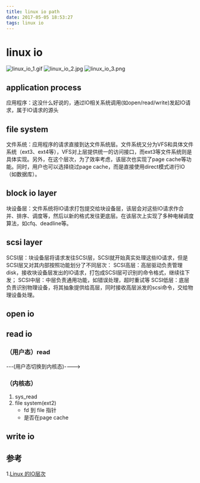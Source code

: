 ```yaml
---
title: linux io path
date: 2017-05-05 18:53:27
tags: linux io
---
```

# linux io

![linux_io_1.gif](http://onjwbz75c.bkt.clouddn.com/linux_io_1.gif)
![linux_io_2.jpg](http://onjwbz75c.bkt.clouddn.com/linux_io_2.jpg)
![linux_io_3.png](http://onjwbz75c.bkt.clouddn.com/linux_io_3.png)

## application process

应用程序：这没什么好说的，通过IO相关系统调用(如open/read/write)发起IO请求，属于IO请求的源头


## file system

文件系统：应用程序的请求直接到达文件系统层。文件系统又分为VFS和具体文件系统（ext3、ext4等），VFS对上层提供统一的访问接口，而ext3等文件系统则是具体实现。另外，在这个层次，为了效率考虑，该层次也实现了page cache等功能。同时，用户也可以选择绕过page cache，而是直接使用direct模式进行IO（如数据库）。

## block io layer

块设备层：文件系统将IO请求打包提交给块设备层，该层会对这些IO请求作合并、排序、调度等，然后以新的格式发往更底层。在该层次上实现了多种电梯调度算法，如cfq、deadline等。

## scsi layer

SCSI层：块设备层将请求发往SCSI层，SCSI就开始真实处理这些IO请求，但是SCSI层又对其内部按照功能划分了不同层次：
SCSI高层：高层驱动负责管理disk，接收块设备层发出的IO请求，打包成SCSI层可识别的命令格式，继续往下发；
SCSI中层：中层负责通用功能，如错误处理，超时重试等
SCSI低层：底层负责识别物理设备，将其抽象提供给高层，同时接收高层派发的scsi命令，交给物理设备处理。

## open io



## read io

### （用户态）read

---(用户态切换到内核态)---->

### （内核态）

1. sys_read
2. file system(ext2)
    * fd 到 file 指针
    * 是否在page cache




## write io


## 参考

1.[Linux 的IO层次](http://www.d-kai.me/linux-%E7%9A%84io%E5%B1%82%E6%AC%A1/)